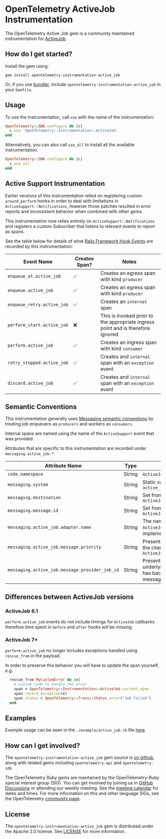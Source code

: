 # OpenTelemetry ActiveJob Instrumentation

The OpenTelemetry Active Job gem is a community maintained instrumentation for [ActiveJob][activejob-home].

## How do I get started?

Install the gem using:

```
gem install opentelemetry-instrumentation-active_job
```

Or, if you use [bundler][bundler-home], include `opentelemetry-instrumentation-active_job` in your `Gemfile`.

## Usage

To use the instrumentation, call `use` with the name of the instrumentation:

```ruby
OpenTelemetry::SDK.configure do |c|
  c.use 'OpenTelemetry::Instrumentation::ActiveJob'
end
```

Alternatively, you can also call `use_all` to install all the available instrumentation.

```ruby
OpenTelemetry::SDK.configure do |c|
  c.use_all
end
```

## Active Support Instrumentation

Earlier versions of this instrumentation relied on registering custom `around_perform` hooks in order to deal with limitations
in `ActiveSupport::Notifications`, however those patches resulted in error reports and inconsistent behavior when combined with other gems.

This instrumentation now relies entirely on `ActiveSupport::Notifications` and registers a custom Subscriber that listens to relevant events to report as spans.

See the table below for details of what [Rails Framework Hook Events](https://guides.rubyonrails.org/active_support_instrumentation.html#active-job) are recorded by this instrumentation:

| Event Name | Creates Span? | Notes |
| - | - | - |
| `enqueue_at.active_job` | :white_check_mark: | Creates an egress span with kind `producer` |
| `enqueue.active_job` | :white_check_mark: | Creates an egress span with kind `producer` |
| `enqueue_retry.active_job` | :white_check_mark: | Creates an `internal` span |
| `perform_start.active_job` | :x: | This is invoked prior to the appropriate ingress point and is therefore ignored |
| `perform.active_job` | :white_check_mark: | Creates an ingress span with kind `consumer` |
| `retry_stopped.active_job` | :white_check_mark: | Creates and `internal` span with an `exception` event |
| `discard.active_job` | :white_check_mark: | Creates and `internal` span with an `exception` event |

## Semantic Conventions

This instrumentation generally uses [Messaging semantic conventions](https://opentelemetry.io/docs/specs/semconv/messaging/messaging-spans/) by treating job enqueuers as `producers` and workers as `consumers`.

Internal spans are named using the name of the `ActiveSupport` event that was provided.

Attributes that are specific to this instrumentation are recorded under `messaging.active_job.*`:

| Attribute Name | Type | Notes |
| - | - | - |
| `code.namespace` | String | `ActiveJob` class name |
| `messaging.system` | String | Static value set to `active_job` |
| `messaging.destination` | String | Set from `ActiveJob#queue_name` |
| `messaging.message.id` | String | Set from `ActiveJob#job_id` |
| `messaging.active_job.adapter.name` | String | The name of the `ActiveJob` adapter implementation |
| `messaging.active_job.message.priority` | String | Present when set by the client from `ActiveJob#priority` |
| `messaging.active_job.message.provider_job_id` | String | Present if the underlying adapter has backend specific message ids |

## Differences between ActiveJob versions

### ActiveJob 6.1

`perform.active_job` events do not include timings for `ActiveJob` callbacks therefore time spent in `before` and `after` hooks will be missing

### ActiveJob 7+

`perform.active_job` no longer includes exceptions handled using `rescue_from` in the payload.

In order to preserve this behavior you will have to update the span yourself, e.g.

```ruby
  rescue_from MyCustomError do |e|
    # Custom code to handle the error
    span = OpenTelemetry::Instrumentation::ActiveJob.current_span
    span.record_exception(e)
    span.status = OpenTelemetry::Trace::Status.error('Job failed')
  end
```

## Examples

Example usage can be seen in the `./example/active_job.rb` file [here](https://github.com/open-telemetry/opentelemetry-ruby-contrib/blob/main/instrumentation/active_job/example/active_job.rb)

## How can I get involved?

The `opentelemetry-instrumentation-active_job` gem source is [on github][repo-github], along with related gems including `opentelemetry-api` and `opentelemetry-sdk`.

The OpenTelemetry Ruby gems are maintained by the OpenTelemetry-Ruby special interest group (SIG). You can get involved by joining us in [GitHub Discussions][discussions-url] or attending our weekly meeting. See the [meeting calendar][community-meetings] for dates and times. For more information on this and other language SIGs, see the OpenTelemetry [community page][ruby-sig].

## License

The `opentelemetry-instrumentation-active_job` gem is distributed under the Apache 2.0 license. See [LICENSE][license-github] for more information.

[activejob-home]: https://guides.rubyonrails.org/active_job_basics.html
[bundler-home]: https://bundler.io
[repo-github]: https://github.com/open-telemetry/opentelemetry-ruby
[license-github]: https://github.com/open-telemetry/opentelemetry-ruby-contrib/blob/main/LICENSE
[ruby-sig]: https://github.com/open-telemetry/community#ruby-sig
[community-meetings]: https://github.com/open-telemetry/community#community-meetings
[discussions-url]: https://github.com/open-telemetry/opentelemetry-ruby/discussions
